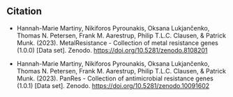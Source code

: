 ## Citation
- Hannah-Marie Martiny, Nikiforos Pyrounakis, Oksana Lukjančenko, Thomas N. Petersen, Frank M. Aarestrup, Philip T.L.C. Clausen, & Patrick Munk. (2023). MetalResistance - Collection of metal resistance genes (1.0.0) [Data set]. Zenodo. https://doi.org/10.5281/zenodo.8108201

- Hannah-Marie Martiny, Nikiforos Pyrounakis, Oksana Lukjančenko, Thomas N. Petersen, Frank M. Aarestrup, Philip T.L.C. Clausen, & Patrick Munk. (2023). PanRes - Collection of antimicrobial resistance genes (1.0.1) [Data set]. Zenodo. https://doi.org/10.5281/zenodo.10091602
